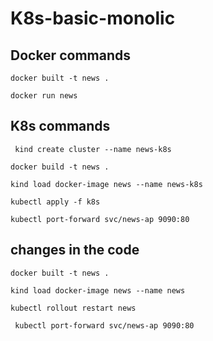 # K8s-basic-monolic
## Docker commands 

```docker built -t news . ```

``` docker run news ```

## K8s commands 

``` kind create cluster --name news-k8s```

 ``` docker build -t news . ```

 ``` kind load docker-image news --name news-k8s ```

 ``` kubectl apply -f k8s  ```

 ``` kubectl port-forward svc/news-ap 9090:80 ```



## changes in the code 
``` docker built -t news . ```

 ``` kind load docker-image news --name news  ```

 ``` kubectl rollout restart news  ```

 ``` kubectl port-forward svc/news-ap 9090:80```
